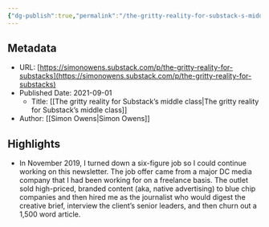 ```yaml
---
{"dg-publish":true,"permalink":"/the-gritty-reality-for-substack-s-middle-class/","noteIcon":""}
---
```



## Metadata
* URL: [https://simonowens.substack.com/p/the-gritty-reality-for-substacks](https://simonowens.substack.com/p/the-gritty-reality-for-substacks)
* Published Date: 2021-09-01
    * Title: [[The gritty reality for Substack’s middle class\|The gritty reality for Substack’s middle class]]
* Author: [[Simon Owens\|Simon Owens]]

## Highlights
* In November 2019, I turned down a six-figure job so I could continue working on this newsletter. The job offer came from a major DC media company that I had been working for on a freelance basis. The outlet sold high-priced, branded content (aka, native advertising) to blue chip companies and then hired me as the journalist who would digest the creative brief, interview the client’s senior leaders, and then churn out a 1,500 word article.

[//begin]: # "Autogenerated link references for markdown compatibility"
[The gritty reality for Substack’s middle class]: <The gritty reality for Substack’s middle class> "The gritty reality for Substack’s middle class"
[//end]: # "Autogenerated link references"